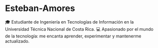 # Esteban-Amores
🎓 Estudiante de Ingeniería en Tecnologías de Información en la Universidad Técnica Nacional de Costa Rica. 💻 Apasionado por el mundo de la tecnología: me encanta aprender, experimentar y mantenerme actualizado.
